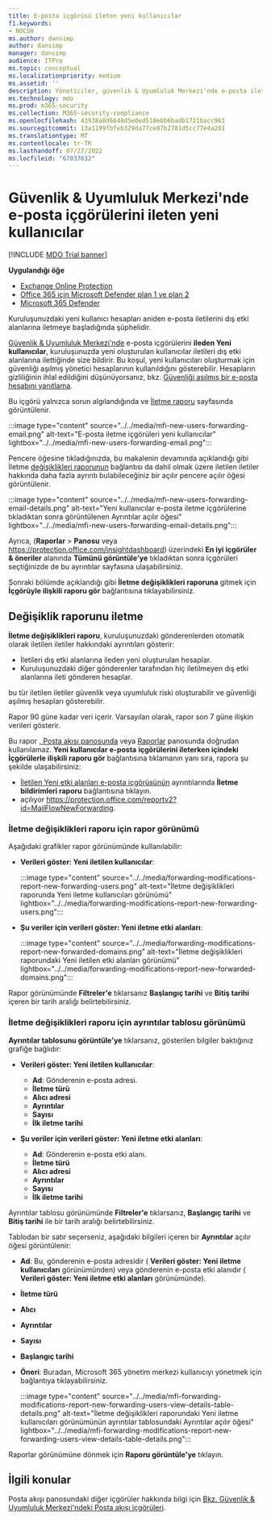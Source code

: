 ```yaml
---
title: E-posta içgörüsü ileten yeni kullanıcılar
f1.keywords:
- NOCSH
ms.author: dansimp
author: dansimp
manager: dansimp
audience: ITPro
ms.topic: conceptual
ms.localizationpriority: medium
ms.assetid: ''
description: Yöneticiler, güvenlik & Uyumluluk Merkezi'nde e-posta iletmeye yönelik Yeni kullanıcılar içgörülerini kullanarak kuruluşlarındaki kullanıcıların iletileri yeni etki alanlarına ne zaman ilettiğini araştırabilir.
ms.technology: mdo
ms.prod: m365-security
ms.collection: M365-security-compliance
ms.openlocfilehash: 43938a8d6648d5e0ed510ebb6badb1721bacc961
ms.sourcegitcommit: 13a1199fbfeb329da77ce87b2781d5cc77e4a201
ms.translationtype: MT
ms.contentlocale: tr-TR
ms.lasthandoff: 07/27/2022
ms.locfileid: "67037632"
---
```

# <a name="new-users-forwarding-email-insight-in-the-security--compliance-center"></a>Güvenlik & Uyumluluk Merkezi'nde e-posta içgörülerini ileten yeni kullanıcılar

[!INCLUDE [MDO Trial banner](../includes/mdo-trial-banner.md)]

**Uygulandığı öğe**
- [Exchange Online Protection](exchange-online-protection-overview.md)
- [Office 365 için Microsoft Defender plan 1 ve plan 2](defender-for-office-365.md)
- [Microsoft 365 Defender](../defender/microsoft-365-defender.md)

Kuruluşunuzdaki yeni kullanıcı hesapları aniden e-posta iletilerini dış etki alanlarına iletmeye başladığında şüphelidir.

[Güvenlik & Uyumluluk Merkezi'nde](https://protection.office.com) e-posta içgörülerini **ileden Yeni kullanıcılar**, kuruluşunuzda yeni oluşturulan kullanıcılar iletileri dış etki alanlarına ilettiğinde size bildirir. Bu koşul, yeni kullanıcıları oluşturmak için güvenliği aşılmış yönetici hesaplarının kullanıldığını gösterebilir. Hesapların gizliliğinin ihlal edildiğini düşünüyorsanız, bkz. [Güvenliği aşılmış bir e-posta hesabını yanıtlama](responding-to-a-compromised-email-account.md).

Bu içgörü yalnızca sorun algılandığında ve [İletme raporu](view-mail-flow-reports.md#forwarding-report) sayfasında görüntülenir.

:::image type="content" source="../../media/mfi-new-users-forwarding-email.png" alt-text="E-posta iletme içgörüleri yeni kullanıcılar" lightbox="../../media/mfi-new-users-forwarding-email.png":::

Pencere öğesine tıkladığınızda, bu makalenin devamında açıklandığı gibi İletme [değişiklikleri raporunun](#forwarding-modifications-report) bağlantısı da dahil olmak üzere iletilen iletiler hakkında daha fazla ayrıntı bulabileceğiniz bir açılır pencere açılır öğesi görüntülenir.

:::image type="content" source="../../media/mfi-new-users-forwarding-email-details.png" alt-text="Yeni kullanıcılar e-posta iletme içgörülerine tıkladıktan sonra görüntülenen Ayrıntılar açılır öğesi" lightbox="../../media/mfi-new-users-forwarding-email-details.png":::

Ayrıca, (**Raporlar** \> **Panosu** veya <https://protection.office.com/insightdashboard>) üzerindeki **En iyi içgörüler & öneriler** alanında **Tümünü görüntüle'ye** tıkladıktan sonra içgörüleri seçtiğinizde de bu ayrıntılar sayfasına ulaşabilirsiniz.

Sonraki bölümde açıklandığı gibi **İletme değişiklikleri raporuna** gitmek için **İçgörüyle ilişkili raporu gör** bağlantısına tıklayabilirsiniz.

## <a name="forwarding-modifications-report"></a>Değişiklik raporunu iletme

**İletme değişiklikleri raporu**, kuruluşunuzdaki gönderenlerden otomatik olarak iletilen iletiler hakkındaki ayrıntıları gösterir:

- İletileri dış etki alanlarına ileden yeni oluşturulan hesaplar.
- Kuruluşunuzdaki diğer gönderenler tarafından hiç iletilmeyen dış etki alanlarına ileti gönderen hesaplar.

bu tür iletilen iletiler güvenlik veya uyumluluk riski oluşturabilir ve güvenliği aşılmış hesapları gösterebilir.

Rapor 90 güne kadar veri içerir. Varsayılan olarak, rapor son 7 güne ilişkin verileri gösterir.

Bu rapor [, Posta akışı panosunda](mail-flow-insights-v2.md) veya [Raporlar](view-mail-flow-reports.md) panosunda doğrudan kullanılamaz. **Yeni kullanıcılar e-posta** **içgörülerini ileterken içindeki İçgörülerle ilişkili raporu gör** bağlantısına tıklamanın yanı sıra, rapora şu şekilde ulaşabilirsiniz:

- [İletilen Yeni etki alanları e-posta içgörüsünün](mfi-new-domains-being-forwarded-email.md) ayrıntılarında **İletme bildirimleri raporu** bağlantısına tıklayın.
- açılıyor <https://protection.office.com/reportv2?id=MailFlowNewForwarding>.

### <a name="report-view-for-the-forwarding-modifications-report"></a>İletme değişiklikleri raporu için rapor görünümü

Aşağıdaki grafikler rapor görünümünde kullanılabilir:

- **Verileri göster: Yeni iletilen kullanıcılar**:

    :::image type="content" source="../../media/forwarding-modifications-report-new-forwarding-users.png" alt-text="İletme değişiklikleri raporunda Yeni iletme kullanıcıları görünümü" lightbox="../../media/forwarding-modifications-report-new-forwarding-users.png":::

- **Şu veriler için verileri göster: Yeni iletme etki alanları**:

    :::image type="content" source="../../media/forwarding-modifications-report-new-forwarded-domains.png" alt-text="İletme değişiklikleri raporundaki Yeni iletilen etki alanları görünümü" lightbox="../../media/forwarding-modifications-report-new-forwarded-domains.png":::

Rapor görünümünde **Filtreler'e** tıklarsanız **Başlangıç tarihi** ve **Bitiş tarihi** içeren bir tarih aralığı belirtebilirsiniz.

### <a name="details-table-view-for-the-forwarding-modifications-report"></a>İletme değişiklikleri raporu için ayrıntılar tablosu görünümü

**Ayrıntılar tablosunu görüntüle'ye** tıklarsanız, gösterilen bilgiler baktığınız grafiğe bağlıdır:

- **Verileri göster: Yeni iletilen kullanıcılar**:

  - **Ad**: Gönderenin e-posta adresi.
  - **İletme türü**
  - **Alıcı adresi**
  - **Ayrıntılar**
  - **Sayısı**
  - **İlk iletme tarihi**

- **Şu veriler için verileri göster: Yeni iletme etki alanları**:

  - **Ad**: Gönderenin e-posta etki alanı.
  - **İletme türü**
  - **Alıcı adresi**
  - **Ayrıntılar**
  - **Sayısı**
  - **İlk iletme tarihi**

Ayrıntılar tablosu görünümünde **Filtreler'e** tıklarsanız, **Başlangıç tarihi** ve **Bitiş tarihi** ile bir tarih aralığı belirtebilirsiniz.

Tablodan bir satır seçerseniz, aşağıdaki bilgileri içeren bir **Ayrıntılar** açılır öğesi görüntülenir:

- **Ad**: Bu, gönderenin e-posta adresidir ( **Verileri göster: Yeni iletme kullanıcıları** görünümünden) veya gönderenin e-posta etki alanıdır ( **Verileri göster: Yeni iletme etki alanları** görünümünde).
- **İletme türü**
- **Alıcı**
- **Ayrıntılar**
- **Sayısı**
- **Başlangıç tarihi**
- **Öneri**: Buradan, Microsoft 365 yönetim merkezi kullanıcıyı yönetmek için bağlantıya tıklayabilirsiniz.

  :::image type="content" source="../../media/mfi-forwarding-modifications-report-new-forwarding-users-view-details-table-details.png" alt-text="İletme değişiklikleri raporundaki Yeni iletme kullanıcıları görünümünün ayrıntılar tablosundaki Ayrıntılar açılır öğesi" lightbox="../../media/mfi-forwarding-modifications-report-new-forwarding-users-view-details-table-details.png":::

Raporlar görünümüne dönmek için **Raporu görüntüle'ye** tıklayın.

## <a name="related-topics"></a>İlgili konular

Posta akışı panosundaki diğer içgörüler hakkında bilgi için [Bkz. Güvenlik & Uyumluluk Merkezi'ndeki Posta akışı içgörüleri](mail-flow-insights-v2.md).
